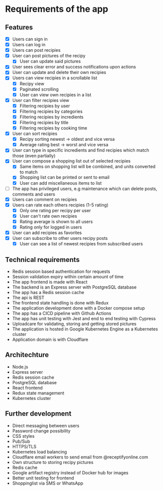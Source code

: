 # Requirements of the app

## Features
- [x] Users can sign in
- [x] Users can log in
- [x] Users can post recipies
- [x] User can post pictures of the recipy
    - [x] User can update said pictures
- [x] User sees clear error and success notifications upon actions
- [x] User can update and delete their own recipies
- [x] Users can view recipies in a scrollable list
    - [x] Recipy view
    - [x] Paginated scrolling
    - [x] User can view own recipies in a list
- [x] User can filter recipies view
    - [x] Filtering recipies by user
    - [x] Filtering recipies by categories
    - [x] Filtering recipies by incredients
    - [x] Filtering recipies by title
    - [x] Filtering recipies by cooking time
- [x]  User can sort recipies
    - [x] Recipy sorting newest -> oldest and vice versa
    - [x] Average rating best -> worst and vice versa
- [x] User can type in specific incredients and find recipies which match those (even partially)
- [x] User can compose a shopping list out of selected recipies
    - [x] Same items on shopping list will be combined, and units converted to match
    - [x] Shopping list can be printed or sent to email
    - [x] User can add miscellaneous items to list
- [ ] The app has privileged users, e.g maintenance which can delete posts, comments and users
- [x] Users can comment on recipies
- [x] Users can rate each others recipies (1-5 rating)
    - [x] Only one rating per recipy per user
    - [x] User can't rate own recipies
    - [x] Rating average is shown to all users
    - [x] Rating only for logged in users
- [x] User can add recipies as favorites
- [x] User can subscribe to other users recipy posts
    - [x] User can see a list of newest recipies from subscribed users

## Technical requirements
- Redis session based authentication for requests
- Session validation expiry within certain amount of time
- The app frontend is made with React
- The backend is an Express server with PostgreSQL database
- The app has a Redis session cache
- The api is REST
- The frontend state handling is done with Redux
- The application development done with a Docker compose setup
- The app has a CICD pipeline with Github Actions
- The app has unit testing with Jest and end to end testing with Cypress
- Uploadcare for validating, storing and getting stored pictures
- The application is hosted in Google Kubernetes Engine as a Kubernetes cluster
- Application domain is with Cloudflare 

## Architechture
- Node.js
- Express server
- Redis session cache
- PostgreSQL database
- React frontend
- Redux state management
- Kubernetes cluster 

## Further development
- Direct messaging between users
- Password change possibility
- CSS styles
- Pub/Sub
- HTTPS/TLS
- Kubernetes load balancing
- Cloudflare email workers to send email from @receptifyonline.com
- Own structure to storing recipy pictures
- Redis cache
- Google artifact registry instead of Docker hub for images
- Better unit testing for frontend
- Shoppinglist via SMS or WhatsApp

